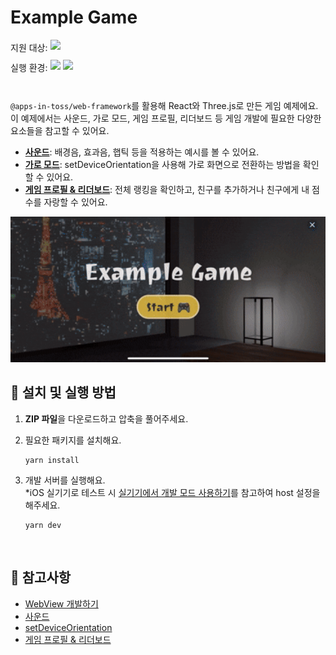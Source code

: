 # Example Game

<style type='text/css'>
  [class*="tag-list"] { display: flex; flex-direction: column; gap: 10px; }
  [class*="item"] { display: flex; alineItem: center; gap: 4px; }
  [class*="label"] { margin: 0; padding: 0; padding-top: 2px; }
</style>

<div class="tag-list">
   <div class="item">
      <p class="label">지원 대상:</p>
      <img src='../assets/tag-webview.svg' ait='webview' />
   </div>
   <div class="item">
      <p class="label">실행 환경:</p>
      <img src='../assets/tag-toss-app.svg' ait='toss app' />
      <img src='../assets/tag-sandbox-app.svg' ait='sandbox app' />
   </div>
<div>

<br />

`@apps-in-toss/web-framework`를 활용해 React와 Three.js로 만든 게임 예제에요.  
이 예제에서는 사운드, 가로 모드, 게임 프로필, 리더보드 등 게임 개발에 필요한 다양한 요소들을 참고할 수 있어요.

- [**사운드**](https://developers-apps-in-toss.toss.im/checklist/app-game.html#_3-사운드): 배경음, 효과음, 햅틱 등을 적용하는 예시를 볼 수 있어요.
- [**가로 모드**](https://developers-apps-in-toss.toss.im/bedrock/reference/framework/%ED%99%94%EB%A9%B4%20%EC%A0%9C%EC%96%B4/setDeviceOrientation.html#setdeviceorientation): setDeviceOrientation을 사용해 가로 화면으로 전환하는 방법을 확인할 수 있어요.
- [**게임 프로필 & 리더보드**](https://developers-apps-in-toss.toss.im/development/leaderboard.html): 전체 랭킹을 확인하고, 친구를 추가하거나 친구에게 내 점수를 자랑할 수 있어요.

<img src="../assets/with-game-example-video.gif" alt="with-game-example-video" style="width: 700px;" />

<br />

## 🚀 설치 및 실행 방법

1. **ZIP 파일**을 다운로드하고 압축을 풀어주세요.

2. 필요한 패키지를 설치해요.

   ```
   yarn install
   ```

3. 개발 서버를 실행해요.  
   \*iOS 실기기로 테스트 시 [실기기에서 개발 모드 사용하기](https://developers-apps-in-toss.toss.im/tutorials/webview.html#%E1%84%89%E1%85%B5%E1%86%AF%E1%84%80%E1%85%B5%E1%84%80%E1%85%B5%E1%84%8B%E1%85%A6%E1%84%89%E1%85%A5-%E1%84%80%E1%85%A2%E1%84%87%E1%85%A1%E1%86%AF-%E1%84%86%E1%85%A9%E1%84%83%E1%85%B3-%E1%84%89%E1%85%A1%E1%84%8B%E1%85%AD%E1%86%BC%E1%84%92%E1%85%A1%E1%84%80%E1%85%B5)를 참고하여 host 설정을 해주세요.
   ```
   yarn dev
   ```

<br />

## 📌 참고사항

- [WebView 개발하기](https://developers-apps-in-toss.toss.im/tutorials/webview.html)
- [사운드](https://developers-apps-in-toss.toss.im/checklist/app-game.html#_3-사운드)
- [setDeviceOrientation](https://developers-apps-in-toss.toss.im/bedrock/reference/framework/%ED%99%94%EB%A9%B4%20%EC%A0%9C%EC%96%B4/setDeviceOrientation.html#setdeviceorientation)
- [게임 프로필 & 리더보드](https://developers-apps-in-toss.toss.im/development/leaderboard.html)
